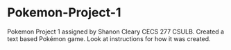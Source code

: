 # Pokemon-Project-1
Pokemon Project 1 assigned by Shanon Cleary CECS 277 CSULB.
Created a text based Pokémon game. Look at instructions for how it was created.
